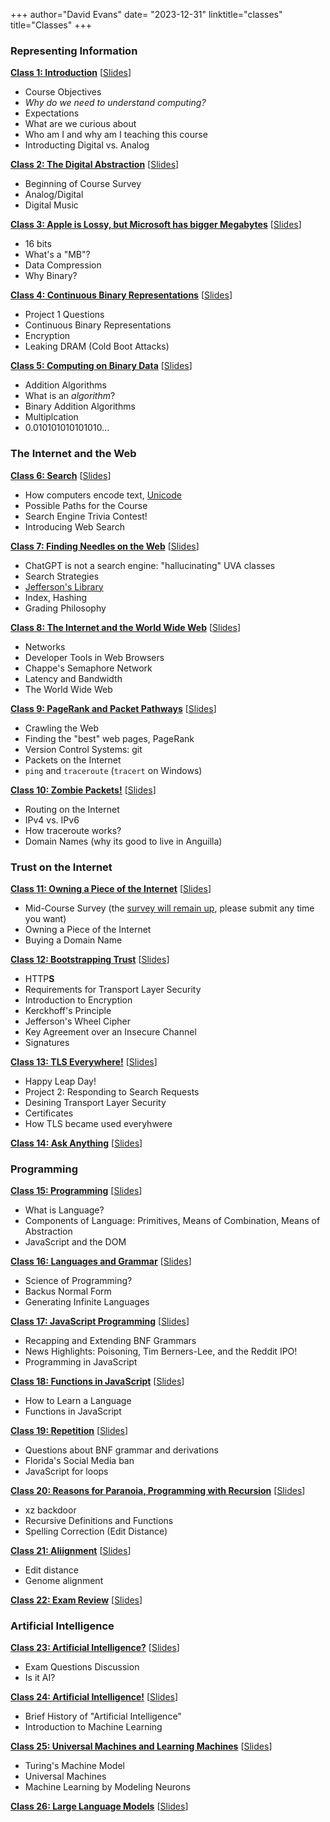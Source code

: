 +++
author="David Evans"
date= "2023-12-31"
linktitle="classes"
title="Classes"
+++

<div class="container">
<div class="row">
<div class="col-md-6 col-sm-8">

### Representing Information

[**Class 1: Introduction**](/post/class1) [[Slides](https://www.dropbox.com/scl/fi/v1wetuahawmcf2a7q0h62/cs1010-class1.pdf?rlkey=10axy9myeli2jhlgru02ylgaq&dl=0)]

- Course Objectives
- _Why do we need to understand computing?_
- Expectations
- What are we curious about
- Who am I and why am I teaching this course
- Introducting Digital vs. Analog

 [**Class 2: The Digital Abstraction**](/post/class2) [[Slides](https://www.dropbox.com/scl/fi/sz3pgkdg1ghqvr5vednpu/cs1010-class2.pdf?rlkey=ye1qcpmferifq2ktoq20axzc1&dl=0)]

- Beginning of Course Survey
- Analog/Digital
- Digital Music

[**Class 3: Apple is Lossy, but Microsoft has bigger Megabytes**](/post/class3) [[Slides](https://www.dropbox.com/scl/fi/7yl99l26ghhdvd8n06poz/cs1010-class3.pdf?rlkey=9nstxoa3nyec9l46km1wabrpk&dl=0)]

- 16 bits
- What's a "MB"?
- Data Compression
- Why Binary?

 [**Class 4: Continuous Binary Representations**](/post/class4) [[Slides](https://www.dropbox.com/scl/fi/n5byzf2nofdr38nejh7ru/cs1010-class4.pdf?rlkey=4b4w7fvkepwtqx00v92obb59a&dl=0)]

- Project 1 Questions
- Continuous Binary Representations
- Encryption
- Leaking DRAM (Cold Boot Attacks)

 [**Class 5: Computing on Binary Data**](/post/class5) [[Slides](https://www.dropbox.com/scl/fi/x904tmp7136f9nj33fy1z/cs1010-class5.pdf?rlkey=kfpdstldfmoubw725tqutuow8&dl=0)]

- Addition Algorithms
- What is an _algorithm_?
- Binary Addition Algorithms
- Multiplcation
- 0.010101010101010...

### The Internet and the Web

[**Class 6: Search**](/post/class6) [[Slides](https://www.dropbox.com/scl/fi/npm6m3iuvfwehceuczfu2/cs1010-class6.pdf?rlkey=xm47jrjjflhzqkykr6piw1g0b&dl=0)]

- How computers encode text, [Unicode](/unicode)
- Possible Paths for the Course
- Search Engine Trivia Contest!
- Introducing Web Search

[**Class 7: Finding Needles on the Web**](/post/class7) [[Slides](https://www.dropbox.com/scl/fi/96skfcjij4u7eststfwck/cs1010-class7.pdf?rlkey=w73ifanu4ytzcsopv8jhoso3g&dl=0)]

- ChatGPT is not a search engine: "hallucinating" UVA classes
- Search Strategies
- [Jefferson's Library](https://tile.loc.gov/storage-services/service/rbc/rbc0001/2007/2007jeffcat1/2007jeffcat1.pdf)
- Index, Hashing
- Grading Philosophy

[**Class 8: The Internet and the World Wide Web**](/post/class8) [[Slides](https://www.dropbox.com/scl/fi/83k1u1y49ohnt8gy8c0qr/cs1010-class8.pdf?rlkey=5bzwqj9ueaub3l8ws222j0wbv&dl=0)]

- Networks
- Developer Tools in Web Browsers
- Chappe's Semaphore Network
- Latency and Bandwidth
- The World Wide Web

[**Class 9: PageRank and Packet Pathways**](/post/class9) [[Slides](https://www.dropbox.com/scl/fi/hhq3fy7wpp33pbev14meq/cs1010-class9.pdf?rlkey=geabl2tgw6kvdd2eh74qbdrnk&dl=0)]

- Crawling the Web
- Finding the "best" web pages, PageRank
- Version Control Systems: git
- Packets on the Internet
- `ping` and `traceroute` (`tracert` on Windows)

[**Class 10: Zombie Packets!**](/post/class10) [[Slides](https://www.dropbox.com/scl/fi/ck934w97dx0tmgcqzfckl/cs1010-class10.pdf?rlkey=icmxefp8as2yx8o9tx3lpret9&dl=0)]

- Routing on the Internet
- IPv4 vs. IPv6
- How traceroute works?
- Domain Names (why its good to live in Anguilla)

### Trust on the Internet 

[**Class 11: Owning a Piece of the Internet**](/post/class11) [[Slides](https://www.dropbox.com/scl/fi/4vtg9ndfgs2emphtwk2da/cs1010-class11.pdf?rlkey=1rnd41jltgjjho92qs98x9njh&dl=0)]

- Mid-Course Survey (the [survey will remain up](https://forms.gle/t7SSm8smgwTwGwxN9), please submit any time you want)
- Owning a Piece of the Internet
- Buying a Domain Name

[**Class 12: Bootstrapping Trust**](/post/class12) [[Slides](https://www.dropbox.com/scl/fi/qny2u7jdzp0otdqksz7vl/cs1010-class12.pdf?rlkey=l1yfovjpyt67zr9bqzoouenzi&dl=0)]

- HTTP<b>S</b>
- Requirements for Transport Layer Security
- Introduction to Encryption
- Kerckhoff's Principle
- Jefferson's Wheel Cipher
- Key Agreement over an Insecure Channel
- Signatures

[**Class 13: TLS Everywhere!**](/post/class13) [[Slides](https://www.dropbox.com/scl/fi/4y3sttsne1eudgadzmwwv/cs1010-class13.pdf?rlkey=459ltq9nxkgprgdq0xw1uluy4&dl=0)]

- Happy Leap Day!
- Project 2: Responding to Search Requests
- Desining Transport Layer Security
- Certificates
- How TLS became used everyhwere

[**Class 14: Ask Anything**](/post/class14) [[Slides](https://www.dropbox.com/scl/fi/jqzdu00ndbqxp1wwprlkf/cs1010-class14.pdf?rlkey=i8akroso98k3famhaci2wpkml&dl=0)]

</div>
<div class="col-md-6 col-sm-8">

### Programming 


[**Class 15: Programming**](/post/class15) [[Slides](https://www.dropbox.com/s/trt9rxbjwkjuezk/cs1010-class15.pdf?dl=0)]

- What is Language?
- Components of Language: Primitives, Means of Combination, Means of Abstraction
- JavaScript and the DOM


[**Class 16: Languages and Grammar**](/post/class16) [[Slides](https://www.dropbox.com/scl/fi/1f72jp8foxc4or41qozh3/cs1010-class16.pdf?rlkey=wack4ozezqebphsxruzhrge6q&dl=0)]

- Science of Programming?
- Backus Normal Form
- Generating Infinite Languages


[**Class 17: JavaScript Programming**](/post/class17) [[Slides](https://www.dropbox.com/scl/fi/yoc3j1jo3xeq5kxc031ls/cs1010-class17.pdf?rlkey=6h6galxp9abtzkkiz4szho0et&dl=0)]

- Recapping and Extending BNF Grammars
- News Highlights: Poisoning, Tim Berners-Lee, and the Reddit IPO!
- Programming in JavaScript

[**Class 18: Functions in JavaScript**](/post/class18) [[Slides](https://www.dropbox.com/scl/fi/t5izdllpf2a2qp4q6j1dh/cs1010-class18.pdf?rlkey=33qggrrkhxadlhlmir8aitkl7&dl=0)]

- How to Learn a Language
- Functions in JavaScript

[**Class 19: Repetition**](/post/class19) [[Slides](https://www.dropbox.com/scl/fi/o7jq737a2jjf1fu7ny34q/cs1010-class19.pdf?rlkey=8o5ew7fvdui9tmtnc15zcl1jc&dl=0)]

- Questions about BNF grammar and derivations
- Florida's Social Media ban
- JavaScript for loops

[**Class 20: Reasons for Paranoia, Programming with Recursion**](/post/class20) [[Slides](https://www.dropbox.com/scl/fi/0smjywgllqy7b2m6gllup/cs1010-class20.pdf?rlkey=vrz9leigeuxoo93t2lruhb3so&dl=0)]

- xz backdoor
- Recursive Definitions and Functions
- Spelling Correction (Edit Distance)

[**Class 21: Aliignment**](/post/class21) [[Slides](https://www.dropbox.com/scl/fi/p7n077k5nru8opwdr0kpr/cs1010-class21.pdf?rlkey=x0pxhb4cfhiis7r87n5vphclp&dl=0)]

- Edit distance
- Genome alignment

[**Class 22: Exam Review**](/post/class22) [[Slides](https://www.dropbox.com/scl/fi/w5bj92eonzfpfmn2bjj57/cs1010-class22.pdf?rlkey=0nhtzs23j9qfkwmiugeewu2qq&dl=0)]

### Artificial Intelligence

[**Class 23: Artificial Intelligence?**](/post/class23) [[Slides](https://www.dropbox.com/scl/fi/pji9mxhoj90nqrjjzuw00/cs1010-class23.pdf?rlkey=bzwfmn3dpjqzorlzplvj33197&dl=0)]

- Exam Questions Discussion
- Is it AI?

[**Class 24: Artificial Intelligence!**](/post/class24) [[Slides](https://www.dropbox.com/scl/fi/osiwija9ofcn1d5evc4rp/cs1010-class24.pdf?rlkey=03m9qc4fpyyoejz4501gvicv2&dl=0)]

- Brief History of "Artificial Intelligence"
- Introduction to Machine Learning

[**Class 25: Universal Machines and Learning Machines**](/post/class25) [[Slides](https://www.dropbox.com/scl/fi/vhq5kqubkltd4l6yzf37k/cs1010-class25.pdf?rlkey=qujz3kajjsj71r22wgczrlzxh&dl=0)]

- Turing's Machine Model
- Universal Machines
- Machine Learning by Modeling Neurons


[**Class 26: Large Language Models**](/post/class26) [[Slides](https://www.dropbox.com/scl/fi/948j5mz4ijuv3xh7yuws4/cs1010-class26.pdf?rlkey=9dt3cn1b6ep76fosu2gdqqjdo&dl=0)]


</div>
</div>
</div>